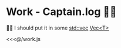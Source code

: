 # Work - Captain.log 👷‍♂️

🤔💭 I should put it in some [std::vec](https://doc.rust-lang.org/std/vec/index.html) [Vec\<T>](https://doc.rust-lang.org/std/vec/struct.Vec.html) 

<<<@/work.js
